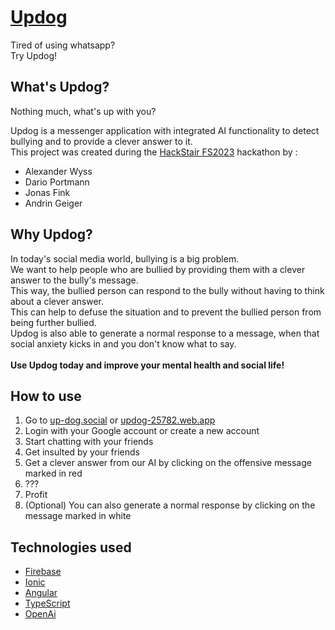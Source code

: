# [Updog](https://up-dog.social)
Tired of using whatsapp? <br>
Try Updog! <br>

## What's Updog?
Nothing much, what's up with you? <br>

Updog is a messenger application with integrated AI functionality to detect bullying and to provide a clever answer to it. <br>
This project was created during the [HackStair FS2023](https://hack.stair.ch/) hackathon by : <br>
- Alexander Wyss
- Dario Portmann
- Jonas Fink
- Andrin Geiger

## Why Updog?
In today's social media world, bullying is a big problem. <br>
We want to help people who are bullied by providing them with a clever answer to the bully's message. <br>
This way, the bullied person can respond to the bully without having to think about a clever answer. <br>
This can help to defuse the situation and to prevent the bullied person from being further bullied. <br>
Updog is also able to generate a normal response to a message, when that social anxiety kicks in and you don't know what to say. <br><br>
**Use Updog today and improve your mental health and social life! <br>**

## How to use
1. Go to [up-dog.social](https://up-dog.social) or [updog-25782.web.app](https://updog-25782.web.app)
2. Login with your Google account or create a new account
3. Start chatting with your friends
4. Get insulted by your friends
5. Get a clever answer from our AI by clicking on the offensive message marked in red
6. ???
7. Profit
8. (Optional) You can also generate a normal response by clicking on the message marked in white

## Technologies used
- [Firebase](https://firebase.google.com/)
- [Ionic](https://ionicframework.com/)
- [Angular](https://angular.io/)
- [TypeScript](https://www.typescriptlang.org/)
- [OpenAi](https://openai.com/)
